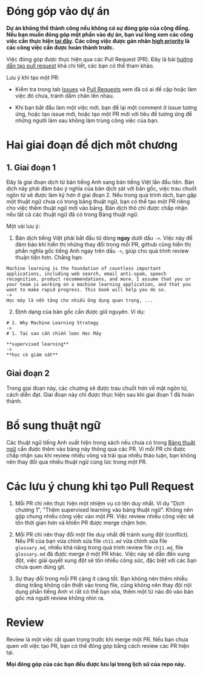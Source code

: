 # Đóng góp vào dự án

**Dự án không thể thành công nếu không có sự đóng góp của cộng đồng. Nếu bạn muốn đóng góp một phần vào dự án, bạn vui lòng xem các công việc cần thực hiện [tại đây](https://github.com/aivivn/Machine-Learning-Yearning-Vietnamese-Translation/issues). Các công việc được gán nhãn [high priority](https://github.com/aivivn/Machine-Learning-Yearning-Vietnamese-Translation/issues?q=is%3Aissue+is%3Aopen+label%3A"high+priority") là các công việc cần được hoàn thành trước.**

Việc đóng góp được thực hiện qua các Pull Request (PR). Đây là bài [hướng dẫn tạo pull request](https://codetot.net/contribute-github/) khá chi tiết, các bạn có thể tham khảo.

Lưu ý khi tạo một PR:

* Kiểm tra trong tab [Issues](https://github.com/aivivn/Machine-Learning-Yearning-Vietnamese-Translation/issues) và [Pull Requests](https://github.com/aivivn/Machine-Learning-Yearning-Vietnamese-Translation/pulls) xem đã có ai đề cập hoặc làm việc đó chưa, tránh dẫm chân lên nhau.

* Khi bạn bắt đầu làm một việc mới, bạn để lại một comment ở issue tương ứng, hoặc tạo issue mới, hoặc tạo một PR mới với tiêu đề tương ứng để những người làm sau không làm trùng công việc của bạn.


# Hai giai đoạn để dịch môt chương
## 1. Giai đoạn 1
Đây là giai đoạn dịch từ bản tiếng Anh sang bản tiếng Việt lần đầu tiên. Bản dịch này phải đảm bảo ý nghĩa của bản dịch sát với bản gốc, việc trau chuốt ngôn từ sẽ được làm kỹ hơn ở giai đoạn 2. Nếu trong quá trình dịch, bạn gặp một thuật ngữ chưa có trong bảng thuật ngữ, bạn có thể tạo một PR riêng cho việc thêm thuật ngữ mới vào bảng. Bản dịch thô chỉ được chấp nhận nếu tất cả các thuật ngữ đã có trong Bảng thuật ngữ.

Một vài lưu ý:
1. Bản dịch tiếng Việt phải bắt đầu từ dòng **ngay** dưới dấu `->`. Việc này để đảm bảo khi hiển thị những thay đổi trong mỗi PR, github cũng hiển thị phần nghĩa gốc tiếng Anh ngay trên dấu `->`, giúp cho quá trình review thuận tiện hơn. Chẳng hạn:

```
Machine learning is the foundation of countless important applications, including web search, email anti-spam, speech recognition, product recommendations, and more. I assume that you or your team is working on a machine learning application, and that you want to make rapid progress. This book will help you do so.
->
Học máy là nền tảng cho nhiều ững dụng quan trọng, ...
```

2. Định dạng của bản gốc cần được giữ nguyên. Ví dụ:
```
# 1. Why Machine Learning Strategy
->
# 1. Tại sao cần chiến lược Học Máy

**supervised learning**
->
**học có giám sát**
```

## Giai đoạn 2
Trong giai đoạn này, các chương sẽ được trau chuốt hơn về mặt ngôn từ, cách diễn đạt. Giai đoạn này chỉ được thực hiện sau khi giai đoạn 1 đã hoàn thành.

# Bổ sung thuật ngữ
Các thuật ngữ tiếng Anh xuất hiện trong sách nếu chưa có trong [Bảng thuật ngữ](glossary.md) cần được thêm vào bảng này thông qua các PR. Vì mỗi PR chỉ được chấp nhận sau khi review nhiều vòng và trải qua nhiều thảo luận, bạn không nên thay đổi quá nhiều thuật ngữ cùng lúc trong một PR.

# Các lưu ý chung khi tạo Pull Request
1. Mỗi PR chỉ nên thực hiện một nhiệm vụ có tên duy nhất. Ví dụ "Dịch chương 1", "Thêm supervised learning vào bảng thuật ngữ". Không nên gộp chung nhiều công việc vào một PR. Việc review nhiều công việc sẽ tốn thời gian hơn và khiến PR được merge chậm hơn.

2. Mỗi PR chỉ nên thay đổi một file duy nhất để tránh xung đột (conflict). Nếu PR của bạn vừa chỉnh sửa file `ch11.md` vừa chỉnh sửa file `glossary.md`, nhiều khả năng trong quá trình review file `ch11.md`, file `glossary.md` đã được merge ở một PR khác. Việc này sẽ dẫn đến xung đột, việc giải quyết xung đột sẽ tốn nhiều công sức, đặc biệt với các bạn chưa quen dùng git.

3. Sự thay đổi trong mỗi PR càng ít càng tốt. Bạn không nên thêm nhiều dòng trắng không cần thiết vào trong file, cũng không nên thay đội nội dung phần tiếng Anh vì rất có thể bạn xóa, thêm một từ nào đó vào bản gốc mà ngưởi review không nhìn ra.


# Review
Review là một việc rất quan trọng trước khi merge một PR. Nếu bạn chưa quen với việc tạo PR, bạn có thể đóng góp bằng cách review các PR hiện tại.

**Mọi đóng góp của các bạn đều được lưu lại trong lịch sử của repo này.**

